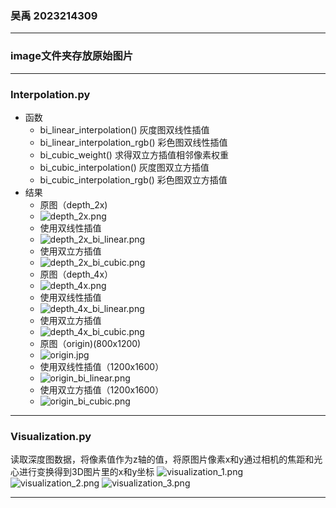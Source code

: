 ### 吴禹 2023214309
***
### image文件夹存放原始图片
***
### Interpolation.py
* 函数
  * bi_linear_interpolation() 灰度图双线性插值
  * bi_linear_interpolation_rgb() 彩色图双线性插值
  * bi_cubic_weight() 求得双立方插值相邻像素权重
  * bi_cubic_interpolation() 灰度图双立方插值
  * bi_cubic_interpolation_rgb() 彩色图双立方插值
* 结果
  * 原图（depth_2x)
  * ![depth_2x.png](image%2Fdepth_2x.png)
  * 使用双线性插值
  * ![depth_2x_bi_linear.png](depth_2x_bi_linear.png)
  * 使用双立方插值
  * ![depth_2x_bi_cubic.png](depth_2x_bi_cubic.png)
  * 原图（depth_4x）
  * ![depth_4x.png](image%2Fdepth_4x.png)
  * 使用双线性插值
  * ![depth_4x_bi_linear.png](depth_4x_bi_linear.png)
  * 使用双立方插值
  * ![depth_4x_bi_cubic.png](depth_4x_bi_cubic.png)
  * 原图（origin)(800x1200)
  * ![origin.jpg](image%2Forigin.jpg)
  * 使用双线性插值（1200x1600）
  * ![origin_bi_linear.png](origin_bi_linear.png)
  * 使用双立方插值（1200x1600）
  * ![origin_bi_cubic.png](origin_bi_cubic.png)
***
### Visualization.py
读取深度图数据，将像素值作为z轴的值，将原图片像素x和y通过相机的焦距和光心进行变换得到3D图片里的x和y坐标
![visualization_1.png](visualization_1.png)
![visualization_2.png](visualization_2.png)
![visualization_3.png](visualization_3.png)
***